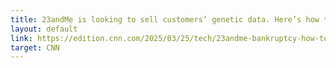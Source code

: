 ```yaml
---
title: 23andMe is looking to sell customers’ genetic data. Here’s how to delete it
layout: default
link: https://edition.cnn.com/2025/03/25/tech/23andme-bankruptcy-how-to-delete-data/index.html
target: CNN
---
```

